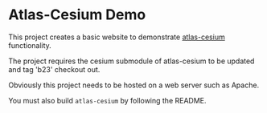 Atlas-Cesium Demo
=================

This project creates a basic website to demonstrate [atlas-cesium](https://bitbucket.org/mutopia/atlas-cesium) functionality.

The project requires the cesium submodule of atlas-cesium to be updated and tag 'b23' checkout out.

Obviously this project needs to be hosted on a web server such as Apache.

You must also build `atlas-cesium` by following the README.
